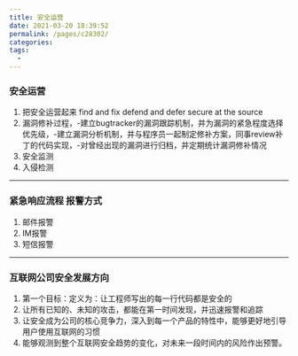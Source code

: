 ```yaml
---
title: 安全运营
date: 2021-03-20 18:39:52
permalink: /pages/c28302/
categories:
tags:
  - 
---
```

### 安全运营

1. 把安全运营起来 find and fix defend and defer secure at the source
2. 漏洞修补过程，-建立bugtracker的漏洞跟踪机制，并为漏洞的紧急程度选择优先级，-建立漏洞分析机制，并与程序员一起制定修补方案，同事review补丁的代码实现，-对曾经出现的漏洞进行归档，并定期统计漏洞修补情况
3. 安全监测
4. 入侵检测

---

###  紧急响应流程 报警方式

1. 邮件报警
2. IM报警
3. 短信报警

---

### 互联网公司安全发展方向

1. 第一个目标：定义为：让工程师写出的每一行代码都是安全的
2. 让所有已知的、未知的攻击，都能在第一时间发现，并迅速报警和追踪
3. 让安全成为公司的核心竞争力，深入到每一个产品的特性中，能够更好地引导用户使用互联网的习惯
4. 能够观测到整个互联网安全趋势的变化，对未来一段时间内的风险作出预警。